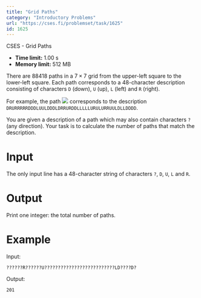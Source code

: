 ```yaml
---
title: "Grid Paths"
category: "Introductory Problems"
url: "https://cses.fi/problemset/task/1625"
id: 1625
---
```


CSES - Grid Paths

  * **Time limit:** 1.00 s
  * **Memory limit:** 512 MB

There are $88418$ paths in a $7 \times 7$ grid from the upper-left square to
the lower-left square. Each path corresponds to a $48$-character description
consisting of characters `D` (down), `U` (up), `L` (left) and `R` (right).

For example, the path
![](/file/3624b569007eb03818b6611755f1bdbe4cdbd0a8334baf9fedc5365914bdd661)
corresponds to the description
`DRURRRRRDDDLUULDDDLDRRURDDLLLLLURULURRUULDLLDDDD`.

You are given a description of a path which may also contain characters `?`
(any direction). Your task is to calculate the number of paths that match the
description.

# Input

The only input line has a $48$-character string of characters `?`, `D`, `U`,
`L` and `R`.

# Output

Print one integer: the total number of paths.

# Example

Input:

    
    
    ??????R??????U??????????????????????????LD????D?
    

Output:

    
    
    201
    

